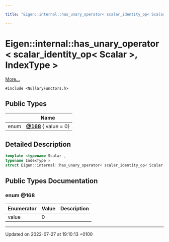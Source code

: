 ```yaml
---

title: "Eigen::internal::has_unary_operator< scalar_identity_op< Scalar >, IndexType >"

---
```


# Eigen::internal::has_unary_operator< scalar_identity_op< Scalar >, IndexType >



 [More...](#detailed-description)


`#include <NullaryFunctors.h>`

## Public Types

|                | Name           |
| -------------- | -------------- |
| enum| **[@168](http://example.org/classes/structeigen_1_1internal_1_1has__unary__operator_3_01scalar__identity__op_3_01scalar_01_4_00_01indextype_01_4/#enum-@168)** { value = 0} |

## Detailed Description

```cpp
template <typename Scalar ,
typename IndexType >
struct Eigen::internal::has_unary_operator< scalar_identity_op< Scalar >, IndexType >;
```

## Public Types Documentation

### enum @168

| Enumerator | Value | Description |
| ---------- | ----- | ----------- |
| value | 0|   |




-------------------------------

Updated on 2022-07-27 at 19:10:13 +0100